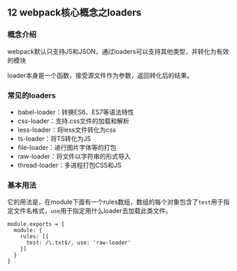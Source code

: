 ## 12 webpack核心概念之loaders


### 概念介绍

webpack默认只支持JS和JSON，通过loaders可以支持其他类型，并转化为有效的模块

loader本身是一个函数，接受源文件作为参数，返回转化后的结果。

### 常见的loaders

- babel-loader：转换ES6、ES7等语法特性
- css-loader：支持.css文件的加载和解析
- less-loader：将less文件转化为css
- ts-loader：将TS转化为JS
- file-loader：进行图片字体等的打包
- raw-loader：将文件以字符串的形式导入
- thread-loader：多进程打包CSS和JS

### 基本用法


它的用法是，在module下面有一个rules数组，数组的每个对象包含了`test`用于指定文件名格式，`use`用于指定用什么loader去加载此类文件。


```
module.exports = {
  module: {
    rules: [{
      test: /\.txt$/, use: 'raw-loader'
    }]
  }
}	

```